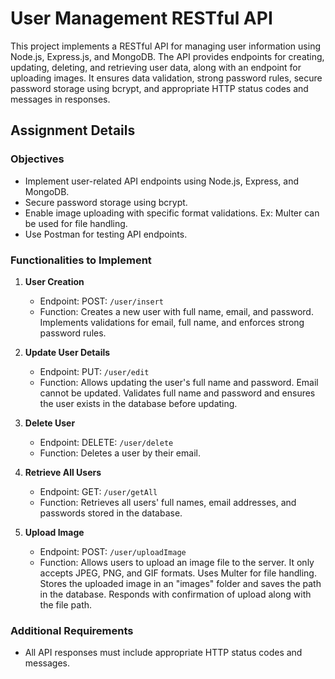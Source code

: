 # User Management RESTful API

This project implements a RESTful API for managing user information using Node.js, Express.js, and MongoDB. The API provides endpoints for creating, updating, deleting, and retrieving user data, along with an endpoint for uploading images. It ensures data validation, strong password rules, secure password storage using bcrypt, and appropriate HTTP status codes and messages in responses.

## Assignment Details

### Objectives

- Implement user-related API endpoints using Node.js, Express, and MongoDB.
- Secure password storage using bcrypt.
- Enable image uploading with specific format validations. Ex: Multer can be used for file handling.
- Use Postman for testing API endpoints.

### Functionalities to Implement

1. **User Creation**
   - Endpoint: POST: `/user/insert`
   - Function: Creates a new user with full name, email, and password. Implements validations for email, full name, and enforces strong password rules.

2. **Update User Details**
   - Endpoint: PUT: `/user/edit`
   - Function: Allows updating the user's full name and password. Email cannot be updated. Validates full name and password and ensures the user exists in the database before updating.

3. **Delete User**
   - Endpoint: DELETE: `/user/delete`
   - Function: Deletes a user by their email.

4. **Retrieve All Users**
   - Endpoint: GET: `/user/getAll`
   - Function: Retrieves all users' full names, email addresses, and passwords stored in the database.

5. **Upload Image**
   - Endpoint: POST: `/user/uploadImage`
   - Function: Allows users to upload an image file to the server. It only accepts JPEG, PNG, and GIF formats. Uses Multer for file handling. Stores the uploaded image in an "images" folder and saves the path in the database. Responds with confirmation of upload along with the file path.

### Additional Requirements

- All API responses must include appropriate HTTP status codes and messages.


